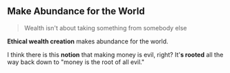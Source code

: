 ## Make Abundance for the World
> Wealth isn't about taking something from somebody else

__Ethical wealth creation__ makes abundance for the world.

I think there is this __notion__ that making money is evil, right?
It'__s rooted__ all the way back down to "money is the root of all evil."
